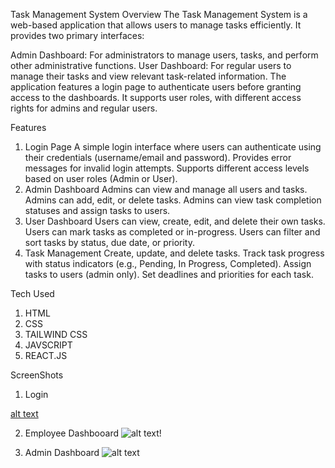 
Task Management System
Overview
The Task Management System is a web-based application that allows users to manage tasks efficiently. It provides two primary interfaces:

Admin Dashboard: For administrators to manage users, tasks, and perform other administrative functions.
User Dashboard: For regular users to manage their tasks and view relevant task-related information.
The application features a login page to authenticate users before granting access to the dashboards. It supports user roles, with different access rights for admins and regular users.

Features
1. Login Page
A simple login interface where users can authenticate using their credentials (username/email and password).
Provides error messages for invalid login attempts.
Supports different access levels based on user roles (Admin or User).
2. Admin Dashboard
Admins can view and manage all users and tasks.
Admins can add, edit, or delete tasks.
Admins can view task completion statuses and assign tasks to users.
3. User Dashboard
Users can view, create, edit, and delete their own tasks.
Users can mark tasks as completed or in-progress.
Users can filter and sort tasks by status, due date, or priority.
4. Task Management
Create, update, and delete tasks.
Track task progress with status indicators (e.g., Pending, In Progress, Completed).
Assign tasks to users (admin only).
Set deadlines and priorities for each task.


Tech Used
1. HTML
2. CSS
3. TAILWIND CSS
4. JAVSCRIPT
6. REACT.JS


ScreenShots

1. Login 

[alt text](<Screenshot 2024-11-12 145109.png>)


2. Employee Dashbooard
![alt text](<Screenshot 2024-11-12 145040.png>)!


3. Admin Dashboard
![alt text](<Screenshot 2024-11-12 145212.png>)